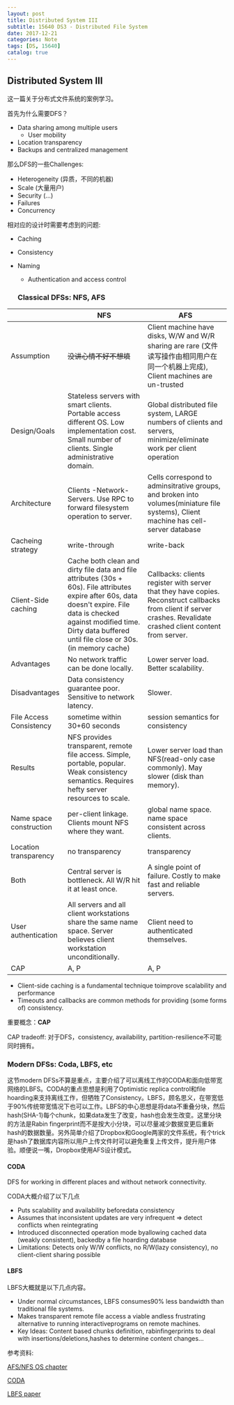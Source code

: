 ```yaml
---
layout: post
title: Distributed System III
subtitle: 15640 DS3 - Distributed File System
date: 2017-12-21
categories: Note
tags: [DS, 15640]
catalog: true
---
```


## Distributed System III

这一篇关于分布式文件系统的案例学习。

首先为什么需要DFS？

* Data sharing among multiple users
  * User mobility
* Location transparency
* Backups and centralized management

那么DFS的一些Challenges:

* Heterogeneity (异质，不同的机器)
* Scale (大量用户)
* Security (...)
* Failures
* Concurrency

相对应的设计时需要考虑到的问题:

* Caching
* Consistency
* Naming
  * Authentication and access control

  ### Classical DFSs: NFS, AFS

|                         | NFS                                      | AFS                                      |
| ----------------------- | ---------------------------------------- | ---------------------------------------- |
| Assumption              | ~~没讲心情不好不想填~~                            | Client machine have disks, W/W and W/R sharing are rare (文件读写操作由相同用户在同一个机器上完成), Client machines are un-trusted |
| Design/Goals            | Stateless servers with smart clients. Portable access different OS. Low implementation cost. Small number of clients. Single administrative domain. | Global distributed file system,  LARGE numbers of clients and servers, minimize/eliminate work per client operation |
| Architecture            | Clients -Network-Servers. Use RPC to forward filesystem operation to server. | Cells correspond to adminsitrative groups, and broken into volumes(miniature file systems), Client machine has cell-server database |
| Cacheing strategy       | write-through                            | write-back                               |
| Client-Side caching     | Cache both clean and dirty file data and file attributes (30s + 60s). File attributes expire after 60s, data doesn't expire. File data is checked against modified time. Dirty data buffered until file close or 30s.(in memory cache) | Callbacks: clients register with server that they have copies. Reconstruct callbacks from client if server crashes. Revalidate crashed client content from server. |
| Advantages              | No network traffic can be done locally.  | Lower server load. Better scalability.   |
| Disadvantages           | Data consistency guarantee poor. Sensitive to network latency. | Slower.                                  |
| File Access Consistency | sometime within 30+60 seconds            | session semantics for consistency        |
| Results                 | NFS provides transparent, remote file access. Simple, portable, popular. Weak consistency semantics. Requires hefty server resources to scale. | Lower server load than NFS(read-only case commonly). May slower (disk than memory). |
| Name space construction | per-client linkage. Clients mount NFS where they want. | global name space. name space consistent across clients. |
| Location transparency   | no transparency                          | transparency                             |
| Both                    | Central server is bottleneck. All W/R hit it at least once. | A single point of failure. Costly to make fast and reliable servers. |
| User authentication     | All servers and all client workstations share the same name space. Server believes client workstation unconditionally. | Client need to authenticated themselves. |
| CAP                     | A, P                                     | A, P                                     |

* Client-side caching is a fundamental technique toimprove scalability and performance
* Timeouts and callbacks are common methods for providing (some forms of) consistency.

重要概念：**CAP**		

CAP tradeoff: 对于DFS，consistency, availability, partition-resilience不可能同时拥有。

### Modern DFSs: Coda, LBFS, etc

这节modern DFSs不算是重点，主要介绍了可以离线工作的CODA和面向低带宽网络的LBFS。CODA的重点思想是利用了Optimistic replica control和file hoarding来支持离线工作，但牺牲了Consistency。LBFS，顾名思义，在带宽低于90%传统带宽情况下也可以工作。LBFS的中心思想是将data不重叠分块，然后hash(SHA-1)每个chunk，如果data发生了改变，hash也会发生改变。这里分块的方法是Rabin fingerprint而不是按大小分块，可以尽量减少数据变更后重新hash的数据数量。另外简单介绍了Dropbox和Google两家的文件系统，有个trick是hash了数据库内容所以用户上传文件时可以避免重复上传文件，提升用户体验。顺便说一嘴，Dropbox使用AFS设计模式。

#### CODA

DFS for working in different places and without network connectivity. 

CODA大概介绍了以下几点

* Puts scalability and availability beforedata consistency
* Assumes that inconsistent updates are very infrequent => detect conflicts when reintegrating
* Introduced disconnected operation mode byallowing cached data (weakly consistent), backedby a file hoarding database
* Limitations: Detects only W/W conflicts, no R/W(lazy consistency), no client-client sharing possible

#### LBFS

LBFS大概就是以下几点内容。

* Under normal circumstances, LBFS consumes90% less bandwidth than traditional file systems.
* Makes transparent remote file access a viable andless frustrating alternative to running interactiveprograms on remote machines.
* Key Ideas: Content based chunks definition, rabinfingerprints to deal with insertions/deletions,hashes to determine content changes...




参考资料:

[AFS/NFS OS chapter](http://pages.cs.wisc.edu/~remzi/OSTEP/)

[CODA](http://www.coda.cs.cmu.edu/about.html)

[LBFS paper](https://pdos.csail.mit.edu/papers/lbfs:sosp01/lbfs.pdf)